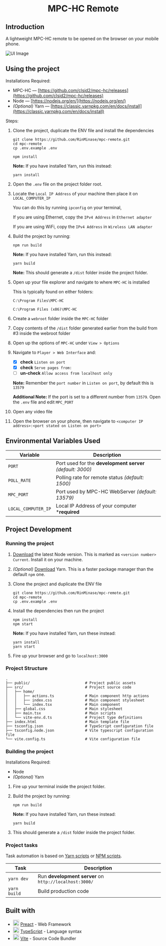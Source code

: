 <h1 align="center"> MPC-HC Remote </h1>

## Introduction
A lightweight MPC-HC remote to be opened on the browser on your mobile phone.

![UI Image](https://github.com/RinMinase/mpc-remote/blob/main/.github/UI.png?raw=true)

## Using the project

Installations Required:
- MPC-HC — [https://github.com/clsid2/mpc-hc/releases](https://github.com/clsid2/mpc-hc/releases)
- Node — [https://nodejs.org/en/](https://nodejs.org/en/)
- _(Optional)_ Yarn — [https://classic.yarnpkg.com/en/docs/install](https://classic.yarnpkg.com/en/docs/install)

Steps:
1. Clone the project, duplicate the ENV file and install the dependencies

    ```
    git clone https://github.com/RinMinase/mpc-remote.git
    cd mpc-remote
    cp .env.example .env

    npm install
    ```

    **Note:** If you have installed Yarn, run this instead:

    ```
    yarn install
    ```

2. Open the `.env` file on the project folder root.

3. Locate the `Local IP Address` of your machine then place it on `LOCAL_COMPUTER_IP`

    You can do this by running `ipconfig` on your terminal,

    If you are using Ethernet, copy the `IPv4 Address` in `Ethernet adapter`

    If you are using WiFi, copy the `IPv4 Address` in `Wireless LAN adapter`

4. Build the project by running:

    ```
    npm run build
    ```

    **Note:** If you have installed Yarn, run this instead:

    ```
    yarn build
    ```

    **Note:** This should generate a `/dist` folder inside the project folder.

5. Open up your file explorer and navigate to where `MPC-HC` is installed

    This is typically found on either folders:

    ```
    C:\Program Files\MPC-HC
    ```

    ```
    C:\Program Files (x86)\MPC-HC
    ```

6. Create a `webroot` folder inside the `MPC-HC` folder

7. Copy contents of the `/dist` folder generated earlier from the build from #3 inside the webroot folder

8. Open up the options of `MPC-HC` under `View > Options`

9. Navigate to `Player > Web Interface` and:
    - [x] **check** `Listen on port`
    - [x] **check** `Serve pages from:`
    - [ ] **un-check** `Allow access from localhost only`

    **Note:** Remember the `port number` in `Listen on port`, by default this is `13579`

    **Additional Note:** If the port is set to a different number from `13579`. Open the `.env` file and edit `MPC_PORT`

10. Open any video file

11. Open the browser on your phone, then navigate to `<computer IP address>:<port stated on Listen on port>`


## Environmental Variables Used

| Variable            | Description                                                |
| ------------------- | ---------------------------------------------------------- |
| `PORT`              | Port used for the **development server** _(default: 3000)_ |
| `POLL_RATE`         | Polling rate for remote status _(default: 1500)_           |
| `MPC_PORT`          | Port used by MPC-HC WebServer _(default: 13579)_           |
| `LOCAL_COMPUTER_IP` | Local IP Address of your computer ***required**            |


## Project Development

### Running the project
1. [Download](https://nodejs.org/en/) the latest Node version. This is marked as `<version number> Current`. Install it on your machine.

2. _(Optional)_ [Download](https://yarnpkg.com) Yarn. This is a faster package manager than the default `npm` one.

3. Clone the project and duplicate the ENV file

    ```
    git clone https://github.com/RinMinase/mpc-remote.git
    cd mpc-remote
    cp .env.example .env
    ```

4. Install the dependencies then run the project

    ```
    npm install
    npm start
    ```

    **Note:** If you have installed Yarn, run these instead:

    ```
    yarn install
    yarn start
    ```

5. Fire up your browser and go to `localhost:3000`


### Project Structure
    .
    ├── public/                         # Project public assets
    ├── src/                            # Project source code
    │   ├── home/
    │   │   ├── actions.ts              # Main component http actions
    │   │   ├── index.css               # Main component stylesheet
    │   │   └── index.tsx               # Main component
    │   ├── global.css                  # Main stylesheet
    │   ├── main.tsx                    # Main scripts
    │   └── vite-env.d.ts               # Project type definitions
    ├── index.html                      # Main template file
    ├── tsconfig.json                   # TypeScript configuration file
    ├── tsconfig.node.json              # Vite typescript configuration file
    └── vite.config.ts                  # Vite configuration file


### Building the project
Installations Required:
- Node
- _(Optional)_ Yarn

1. Fire up your terminal inside the project folder.

2. Build the project by running:

    ```
    npm run build
    ```

    **Note:** If you have installed Yarn, run these instead:

    ```
    yarn build
    ```

3. This should generate a `/dist` folder inside the project folder.


### Project tasks

Task automation is based on [Yarn scripts](https://yarnpkg.com/lang/en/docs/cli/run/) or [NPM scripts](https://docs.npmjs.com/misc/scripts).

| Task         | Description                                            |
| ------------ | ------------------------------------------------------ |
| `yarn dev`   | Run **development server** on `http://localhost:3000/` |
| `yarn build` | Build production code                                  |


## Built with
* <img width=20 height=20 src="https://preactjs.com/favicon.ico"> [Preact](https://preactjs.com/) - Web Framework
* <img width=20 height=20 src="https://www.typescriptlang.org/favicon-32x32.png"> [TypeScript](https://www.typescriptlang.org/) - Language syntax
* <img width=20 height=20 src="https://vitejs.dev/logo.svg"> [Vite](https://vitejs.dev/) - Source Code Bundler
